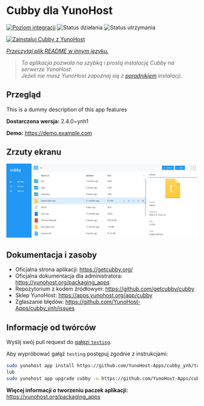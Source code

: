 <!--
To README zostało automatycznie wygenerowane przez <https://github.com/YunoHost/apps/tree/master/tools/readme_generator>
Nie powinno być ono edytowane ręcznie.
-->

# Cubby dla YunoHost

[![Poziom integracji](https://apps.yunohost.org/badge/integration/cubby)](https://ci-apps.yunohost.org/ci/apps/cubby/)
![Status działania](https://apps.yunohost.org/badge/state/cubby)
![Status utrzymania](https://apps.yunohost.org/badge/maintained/cubby)

[![Zainstaluj Cubby z YunoHost](https://install-app.yunohost.org/install-with-yunohost.svg)](https://install-app.yunohost.org/?app=cubby)

*[Przeczytaj plik README w innym języku.](./ALL_README.md)*

> *Ta aplikacja pozwala na szybką i prostą instalację Cubby na serwerze YunoHost.*  
> *Jeżeli nie masz YunoHost zapoznaj się z [poradnikiem](https://yunohost.org/install) instalacji.*

## Przegląd

This is a dummy description of this app features


**Dostarczona wersja:** 2.4.0~ynh1

**Demo:** <https://demo.example.com>

## Zrzuty ekranu

![Zrzut ekranu z Cubby](./doc/screenshots/screenshot.png)

## Dokumentacja i zasoby

- Oficjalna strona aplikacji: <https://getcubby.org/>
- Oficjalna dokumentacja dla administratora: <https://yunohost.org/packaging_apps>
- Repozytorium z kodem źródłowym: <https://github.com/getcubby/cubby>
- Sklep YunoHost: <https://apps.yunohost.org/app/cubby>
- Zgłaszanie błędów: <https://github.com/YunoHost-Apps/cubby_ynh/issues>

## Informacje od twórców

Wyślij swój pull request do [gałęzi `testing`](https://github.com/YunoHost-Apps/cubby_ynh/tree/testing).

Aby wypróbować gałąź `testing` postępuj zgodnie z instrukcjami:

```bash
sudo yunohost app install https://github.com/YunoHost-Apps/cubby_ynh/tree/testing --debug
lub
sudo yunohost app upgrade cubby -u https://github.com/YunoHost-Apps/cubby_ynh/tree/testing --debug
```

**Więcej informacji o tworzeniu paczek aplikacji:** <https://yunohost.org/packaging_apps>
